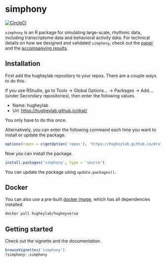 # simphony
[![CircleCI](https://circleci.com/gh/hugheylab/simphony.svg?style=shield)](https://circleci.com/gh/hugheylab/simphony)

`simphony` is an R package for simulating large-scale, rhythmic data, including transcriptome data and behavioral activity data. For technical details on how we designed and validated `simphony`, check out the [paper](https://doi.org/10.7717/peerj.6985) and the [accompanying results](https://doi.org/10.6084/m9.figshare.7441355).

## Installation

First add the hugheylab repository to your repos. There are a couple ways to do this.

If you use RStudio, go to Tools -> Global Options... -> Packages -> Add... (under Secondary repositories), then enter the following values.

- Name: hugheylab
- Url: https://hugheylab.github.io/drat/

You only have to do this once.

Alternatively, you can enter the following command each time you want to install or update the package.
```R
options(repos = c(getOption('repos'), 'https://hugheylab.github.io/drat/'))
```

Now you can install the package.
```R
install.packages('simphony', type = 'source')
```
You can update the package using `update.packages()`.

## Docker
You can also use a pre-built [docker image](https://hub.docker.com/r/hugheylab/hugheyverse), which has all dependencies installed.
```bash
docker pull hugheylab/hugheyverse
```

## Getting started
Check out the vignette and the documentation.
```R
browseVignettes('simphony')
?simphony::simphony
```
